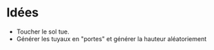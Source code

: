 # Idées

*   Toucher le sol tue.
*   Générer les tuyaux en "portes" et générer la hauteur aléatoriement
